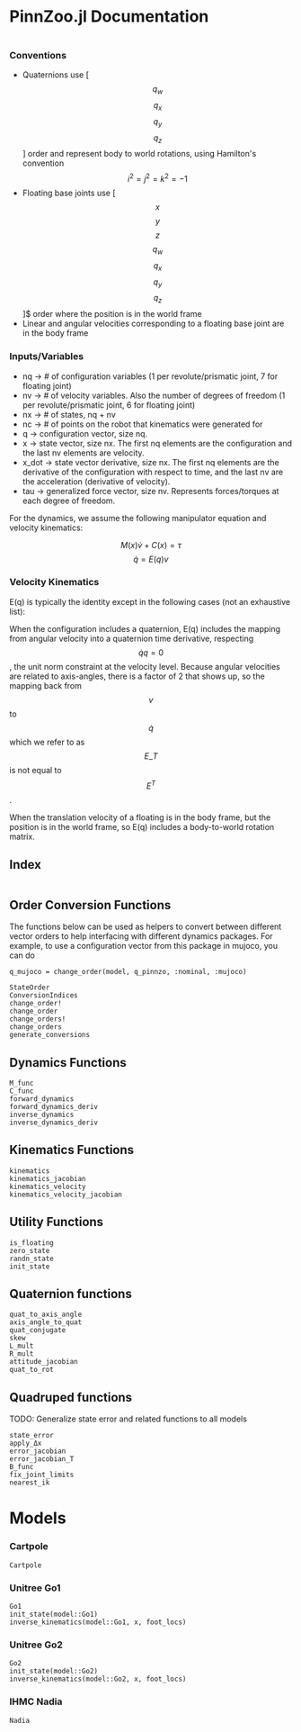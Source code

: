 # PinnZoo.jl Documentation

```@contents
```

### Conventions
- Quaternions use \[$$q_w$$ $$q_x$$ $$q_y$$ $$q_z$$\] order and represent body to world rotations, using Hamilton's convention $$i^2 = j^2 = k^2 = -1$$
- Floating base joints use \[$$x$$ $$y$$ $$z$$ $$q_w$$ $$q_x$$ $$q_y$$ $$q_z$$\]$ order where the position is in the world frame
- Linear and angular velocities corresponding to a floating base joint are in the body frame

### Inputs/Variables
- nq $\rightarrow$ # of configuration variables (1 per revolute/prismatic joint, 7 for floating joint)
- nv $\rightarrow$ # of velocity variables. Also the number of degrees of freedom (1 per revolute/prismatic joint, 6 for floating joint)
- nx $\rightarrow$ # of states, nq + nv
- nc $\rightarrow$ # of points on the robot that kinematics were generated for
- q $\rightarrow$ configuration vector, size nq.
- x $\rightarrow$ state vector, size nx. The first nq elements are the configuration and the last nv elements are velocity.
- x_dot $\rightarrow$ state vector derivative, size nx. The first nq elements are the derivative of the configuration with respect to time, and the last nv are the acceleration (derivative of velocity). 
- tau $\rightarrow$ generalized force vector, size nv. Represents forces/torques at each degree of freedom.

For the dynamics, we assume the following manipulator equation and velocity kinematics:

$$M(x)\dot{v} + C(x) = \tau$$
$$\dot{q} = E(q)v$$

### Velocity Kinematics
E(q) is typically the identity except in the following cases (not an exhaustive list):

When the configuration includes a quaternion, E(q) includes the mapping from angular velocity into a quaternion time derivative, respecting $$\dot{q}q = 0$$, the unit norm
constraint at the velocity level. Because angular velocities are related to axis-angles, there is a factor of 2 that shows up, so the mapping back from $$v$$ to $$\dot{q}$$ which
we refer to as $$E\_T$$ is not equal to $$E^T$$.

When the translation velocity of a floating is in the body frame, but the position is in the world frame, so E(q) includes a body-to-world rotation matrix.

## Index

```@index
```

## Order Conversion Functions
The functions below can be used as helpers to convert between different vector orders to help interfacing with different dynamics packages.
For example, to use a configuration vector from this package in mujoco, you can do
```
q_mujoco = change_order(model, q_pinnzo, :nominal, :mujoco)
```

```@docs
StateOrder
ConversionIndices
change_order!
change_order
change_orders!
change_orders
generate_conversions
```

## Dynamics Functions
```@docs
M_func
C_func
forward_dynamics
forward_dynamics_deriv
inverse_dynamics
inverse_dynamics_deriv
```

## Kinematics Functions
```@docs
kinematics
kinematics_jacobian
kinematics_velocity
kinematics_velocity_jacobian
```

## Utility Functions
```@docs
is_floating
zero_state
randn_state
init_state
```

## Quaternion functions
```@docs
quat_to_axis_angle
axis_angle_to_quat
quat_conjugate
skew
L_mult
R_mult
attitude_jacobian
quat_to_rot
```

## Quadruped functions
TODO: Generalize state error and related functions to all models
```@docs
state_error
apply_Δx
error_jacobian
error_jacobian_T
B_func
fix_joint_limits
nearest_ik
```

# Models
### Cartpole
```@docs
Cartpole
```

### Unitree Go1
```@docs
Go1
init_state(model::Go1)
inverse_kinematics(model::Go1, x, foot_locs)
```

### Unitree Go2
```@docs
Go2
init_state(model::Go2)
inverse_kinematics(model::Go2, x, foot_locs)
```

### IHMC Nadia
```@docs
Nadia
```